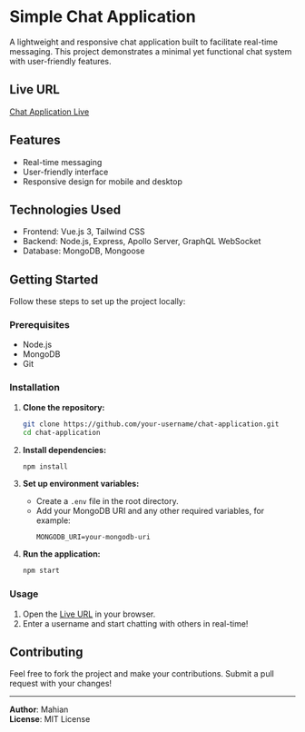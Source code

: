# Simple Chat Application

A lightweight and responsive chat application built to facilitate real-time messaging. This project demonstrates a minimal yet functional chat system with user-friendly features.

## Live URL
[Chat Application Live](https://your-live-url-here.com)

## Features
- Real-time messaging
- User-friendly interface
- Responsive design for mobile and desktop

## Technologies Used
- Frontend: Vue.js 3, Tailwind CSS
- Backend: Node.js, Express, Apollo Server, GraphQL WebSocket
- Database: MongoDB, Mongoose

## Getting Started

Follow these steps to set up the project locally:

### Prerequisites
- Node.js
- MongoDB
- Git

### Installation

1. **Clone the repository:**
    ```bash
    git clone https://github.com/your-username/chat-application.git
    cd chat-application
    ```

2. **Install dependencies:**
    ```bash
    npm install
    ```

3. **Set up environment variables:**
   - Create a `.env` file in the root directory.
   - Add your MongoDB URI and any other required variables, for example:
     ```plaintext
     MONGODB_URI=your-mongodb-uri
     ```

4. **Run the application:**
    ```bash
    npm start
    ```

### Usage

1. Open the [Live URL](https://your-live-url-here.com) in your browser.
2. Enter a username and start chatting with others in real-time!

## Contributing
Feel free to fork the project and make your contributions. Submit a pull request with your changes!

---

**Author**: Mahian  
**License**: MIT License
